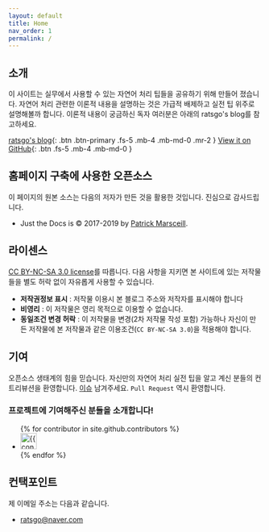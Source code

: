 ```yaml
---
layout: default
title: Home
nav_order: 1
permalink: /
---
```


## 소개

이 사이트는 실무에서 사용할 수 있는 자연어 처리 팁들을 공유하기 위해 만들어 졌습니다. 자연어 처리 관련한 이론적 내용을 설명하는 것은 가급적 배제하고 실전 팁 위주로 설명해볼까 합니다. 이론적 내용이 궁금하신 독자 여러분은 아래의 ratsgo's blog를 참고하세요.

[ratsgo's blog](https://ratsgo.github.io){: .btn .btn-primary .fs-5 .mb-4 .mb-md-0 .mr-2 } [View it on GitHub](https://github.com/ratsgo/nlpbook){: .btn .fs-5 .mb-4 .mb-md-0 }



## 홈페이지 구축에 사용한 오픈소스

이 페이지의 원본 소스는 다음의 저자가 만든 것을 활용한 것입니다. 진심으로 감사드립니다.

- Just the Docs is &copy; 2017-2019 by [Patrick Marsceill](http://patrickmarsceill.com).



## 라이센스

[CC BY-NC-SA 3.0 license](https://github.com/ratsgo/nlpbook/blob/master/LICENSE)를 따릅니다. 다음 사항을 지키면 본 사이트에 있는 저작물들을 별도 허락 없이 자유롭게 사용할 수 있습니다.

- **저작권정보 표시** : 저작물 이용시 본 블로그 주소와 저작자를 표시해야 합니다
- **비영리** : 이 저작물은 영리 목적으로 이용할 수 없습니다.
- **동일조건 변경 허락** : 이 저작물을 변경(2차 저작물 작성 포함) 가능하나 자신이 만든 저작물에 본 저작물과 같은 이용조건(`CC BY-NC-SA 3.0`)을 적용해야 합니다.



## 기여

오픈소스 생태계의 힘을 믿습니다. 자신만의 자연어 처리 실전 팁을 알고 계신 분들의 컨트리뷰션을 환영합니다. [이슈](https://github.com/ratsgo/nlpbook/issues) 남겨주세요. `Pull Request` 역시 환영합니다.



### 프로젝트에 기여해주신 분들을 소개합니다!

<ul class="list-style-none">
{% for contributor in site.github.contributors %}
  <li class="d-inline-block mr-1">
     <a href="{{ contributor.html_url }}"><img src="{{ contributor.avatar_url }}" width="32" height="32" alt="{{ contributor.login }}"/></a>
  </li>
{% endfor %}
</ul>



## 컨택포인트

제 이메일 주소는 다음과 같습니다.

- ratsgo@naver.com